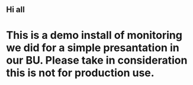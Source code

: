 ## Hi all
# This is a demo install of monitoring we did for a simple presantation in our BU. Please take in consideration this is not for production use.



